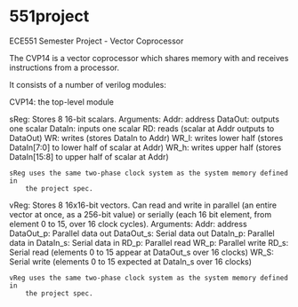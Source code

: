 551project
==========

ECE551 Semester Project - Vector Coprocessor

The CVP14 is a vector coprocessor which shares memory with and receives instructions
from a processor.

It consists of a number of verilog modules:

CVP14: the top-level module

sReg: Stores 8 16-bit scalars. Arguments:
    Addr: address
    DataOut: outputs one scalar
    DataIn: inputs one scalar
    RD: reads (scalar at Addr outputs to DataOut)
    WR: writes (stores DataIn to Addr)
    WR_l: writes lower half (stores DataIn[7:0] to lower half of scalar at Addr)
    WR_h: writes upper half (stores DataIn[15:8] to upper half of scalar at Addr)

    sReg uses the same two-phase clock system as the system memory defined in
        the project spec.
    

vReg: Stores 8 16x16-bit vectors. Can read and write in parallel (an entire vector at once,
      as a 256-bit value) or serially (each 16 bit element, from element 0 to 15, over 16
      clock cycles). Arguments:
    Addr: address
    DataOut_p: Parallel data out
    DataOut_s: Serial data out 
    DataIn_p: Parallel data in
    DataIn_s: Serial data in
    RD_p: Parallel read
    WR_p: Parallel write
    RD_s: Serial read (elements 0 to 15 appear at DataOut_s over 16 clocks)
    WR_S: Serial write (elements 0 to 15 expected at DataIn_s over 16 clocks)

    vReg uses the same two-phase clock system as the system memory defined in
        the project spec.
